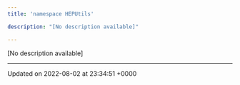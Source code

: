 ```yaml
---
title: 'namespace HEPUtils'

description: "[No description available]"

---
```







[No description available]






-------------------------------

Updated on 2022-08-02 at 23:34:51 +0000